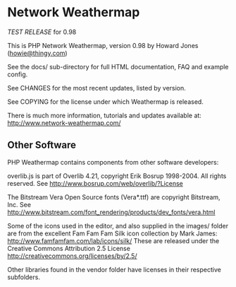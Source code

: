 # Network Weathermap

*TEST RELEASE* for 0.98

This is PHP Network Weathermap, version 0.98 by Howard Jones (howie@thingy.com)

See the docs/ sub-directory for full HTML documentation, FAQ and example config.

See CHANGES for the most recent updates, listed by version.

See COPYING for the license under which Weathermap is released.

There is much more information, tutorials and updates available at:
    http://www.network-weathermap.com/


## Other Software ##

PHP Weathermap contains components from other software developers:

overlib.js is part of Overlib 4.21, copyright Erik Bosrup 1998-2004. All rights reserved.
See http://www.bosrup.com/web/overlib/?License

The Bitstream Vera Open Source fonts (Vera*.ttf) are copyright Bitstream, Inc.
See http://www.bitstream.com/font_rendering/products/dev_fonts/vera.html

Some of the icons used in the editor, and also supplied in the images/ folder are
from the excellent Fam Fam Fam Silk icon collection by Mark James: 
   http://www.famfamfam.com/lab/icons/silk/
These are released under the Creative Commons Attribution 2.5 License
   http://creativecommons.org/licenses/by/2.5/

Other libraries found in the vendor folder have licenses in their respective
subfolders.